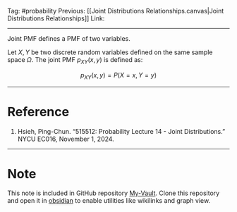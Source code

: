 Tag: #probability 
Previous: [[Joint Distributions Relationships.canvas|Joint Distributions Relationships]]
Link: 

---

Joint PMF defines a PMF of two variables.

Let $X, Y$ be two discrete random variables defined on the same sample space $\Omega$. The joint PMF $p_{XY}(x, y)$ is defined as:

$$
p_{XY}(x, y) = P(X=x, Y=y)
$$

---

# Reference

1. Hsieh, Ping-Chun. “515512: Probability Lecture 14 - Joint Distributions.” NYCU EC016, November 1, 2024.

---

# Note

This note is included in GitHub repository [My-Vault](https://github.com/LittleD3092/My-Vault.git). Clone this repository and open it in [obsidian](https://obsidian.md/) to enable utilities like wikilinks and graph view.